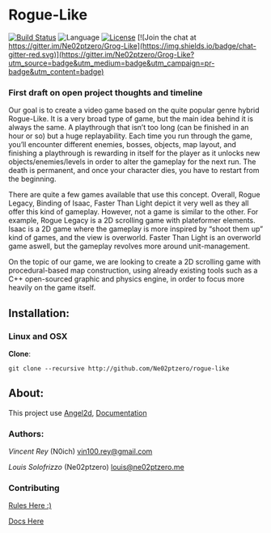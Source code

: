# Rogue-Like
[![Build Status](https://travis-ci.org/Ne02ptzero/Grog-Like.svg?branch=master)](https://travis-ci.org/Ne02ptzero/Grog-Like)
![Language](https://img.shields.io/badge/language-c%2B%2B-orange.svg)
[![License](https://img.shields.io/badge/license-BSD-blue.svg)](LICENSE)
[![Join the chat at https://gitter.im/Ne02ptzero/Grog-Like](https://img.shields.io/badge/chat-gitter-red.svg)](https://gitter.im/Ne02ptzero/Grog-Like?utm_source=badge&utm_medium=badge&utm_campaign=pr-badge&utm_content=badge)

### First draft on open project thoughts and timeline

Our goal is to create a video game based on the quite popular genre hybrid Rogue-Like. It is a very broad type of game, but the main idea behind it is always the same. A playthrough that isn’t too long (can be finished in an hour or so) but a huge replayability. Each time you run through the game, you’ll encounter different enemies, bosses, objects, map layout, and finishing a playthrough is rewarding in itself for the player as it unlocks new objects/enemies/levels in order to alter the gameplay for the next run. The death is permanent, and once your character dies, you have to restart from the beginning.

There are quite a few games available that use this concept. Overall, Rogue Legacy, Binding of Isaac, Faster Than Light depict it very well as they all offer this kind of gameplay. However, not a game is similar to the other. For example, Rogue Legacy is a 2D scrolling game with plateformer elements. Isaac is a 2D game where the gameplay is more inspired by “shoot them up” kind of games, and the view is overworld. Faster Than Light is an overworld game aswell, but the gameplay revolves more around unit-management.

On the topic of our game, we are looking to create a 2D scrolling game with procedural-based map construction, using already existing tools such as a C++ open-sourced graphic and physics engine, in order to focus more heavily on the game itself. 

## Installation:

### Linux and OSX
**Clone**:

```
git clone --recursive http://github.com/Ne02ptzero/rogue-like
```


## About:
This project use [Angel2d](https://github.com/angel2d/angel2d), [Documentation](http://docs.angel2d.com/)

### Authors:

*Vincent Rey* (N0ich) <vin100.rey@gmail.com>

*Louis Solofrizzo* (Ne02ptzero) <louis@ne02ptzero.me>

### Contributing
[Rules Here :)](Contributing.md)

[Docs Here](http://ne02ptzero.github.io/rogue-like)
